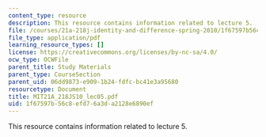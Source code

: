 ```yaml
---
content_type: resource
description: This resource contains information related to lecture 5.
file: /courses/21a-218j-identity-and-difference-spring-2010/1f67597b56c8efd76a3da2128e6890ef_MIT21A_218JS10_lec05.pdf
file_type: application/pdf
learning_resource_types: []
license: https://creativecommons.org/licenses/by-nc-sa/4.0/
ocw_type: OCWFile
parent_title: Study Materials
parent_type: CourseSection
parent_uid: 06dd9873-e909-1b24-fdfc-bc41e3a95680
resourcetype: Document
title: MIT21A_218JS10_lec05.pdf
uid: 1f67597b-56c8-efd7-6a3d-a2128e6890ef
---
```

This resource contains information related to lecture 5.